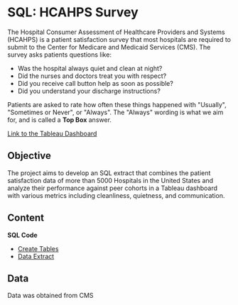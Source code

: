 # SQL: HCAHPS Survey
The Hospital Consumer Assessment of Healthcare Providers and Systems (HCAHPS) is a patient satisfaction survey that most hospitals are required to submit to the Center for Medicare and Medicaid Services (CMS). The survey asks patients questions like:
- Was the hospital always quiet and clean at night?
- Did the nurses and doctors treat you with respect?
- Did you receive call button help as soon as possible?
- Did you understand your discharge instructions?

Patients are asked to rate how often these things happened with "Usually", "Sometimes or Never", or "Always". The "Always" wording is what we aim for, and is called a **Top Box** answer.

[Link to the Tableau Dashboard](https://public.tableau.com/app/profile/ryan.lee1243/viz/2022HCAHPSPatientSatisfactionDashboard_17126979369780/HCAHPSDashboard)

## Objective
The project aims to develop an SQL extract that combines the patient satisfaction data of more than 5000 Hospitals in the United States and analyze their performance against peer cohorts in a Tableau dashboard with various metrics including cleanliness, quietness, and communication.

## Content
**SQL Code**
- [Create Tables](https://github.com/ryanpatricklee/HCAHPS_Survey/blob/main/SQL%20Code/Create%20Tables)
- [Data Extract](https://github.com/ryanpatricklee/HCAHPS_Survey/blob/main/SQL%20Code/Data%20Extract)

## Data
Data was obtained from CMS
